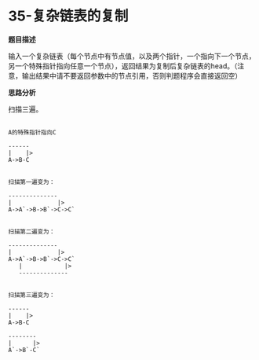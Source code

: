 # 35-复杂链表的复制

**题目描述**

输入一个复杂链表（每个节点中有节点值，以及两个指针，一个指向下一个节点，另一个特殊指针指向任意一个节点），返回结果为复制后复杂链表的head。（注意，输出结果中请不要返回参数中的节点引用，否则判题程序会直接返回空）

**思路分析**

扫描三遍。

```

A的特殊指针指向C

------
|    |>
A->B-C


扫描第一遍变为：

--------------
|             |>
A->A`->B->B`->C->C`


扫描第二遍变为：

--------------
|             |>
A->A`->B->B`->C->C`
   |            |>
   --------------


扫描第三遍变为：

------
|    |>
A->B-C

--------
|      |>
A`->B`-C`

```
